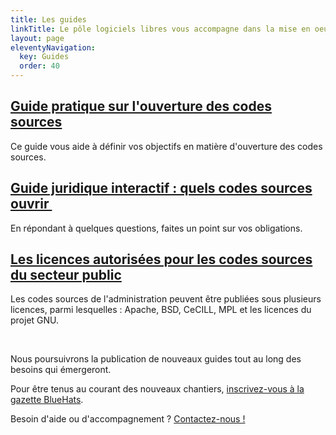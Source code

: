 ```yaml
---
title: Les guides
linkTitle: Le pôle logiciels libres vous accompagne dans la mise en oeuvre du plan d'action
layout: page
eleventyNavigation:
  key: Guides
  order: 40
---
```


<div class="fr-grid-row fr-grid-row--gutters">
  <div class="fr-col-12 fr-col-md-4">
    <div class="fr-card fr-enlarge-link">
      <div class="fr-card__body">
	<h2 class="fr-card__title">
	  <a href="https://guides.etalab.gouv.fr/logiciels/" class="fr-card__link">Guide pratique sur l'ouverture des codes sources</a>
	</h2>
	<p class="fr-card__desc">
	  Ce guide vous aide à définir vos objectifs en matière d'ouverture des codes sources.
	</p>
      </div>
    </div>
  </div>

  <div class="fr-col-12 fr-col-md-4">
    <div class="fr-card fr-enlarge-link">
      <div class="fr-card__body">
	<h2 class="fr-card__title">
	  <a href="https://guide-juridique-logiciel-libre.etalab.gouv.fr/" class="fr-card__link">Guide juridique interactif : quels codes sources ouvrir </a>
	</h2>
	<p class="fr-card__desc">
	  En répondant à quelques questions, faites un point sur vos obligations.
	</p>
      </div>
    </div>
  </div>

  <div class="fr-col-12 fr-col-md-4">
    <div class="fr-card fr-enlarge-link">
      <div class="fr-card__body">
	<h2 class="fr-card__title">
	  <a href="https://www.data.gouv.fr/fr/pages/legal/licences/" class="fr-card__link">Les licences autorisées pour les codes sources du secteur public</a>
	</h2>
	<p class="fr-card__desc">
	  Les codes sources de l'administration peuvent être publiées sous plusieurs licences, parmi lesquelles : Apache, BSD, CeCILL, MPL et les licences du projet GNU.
	</p>
      </div>
    </div>
  </div>
</div>

<br>

Nous poursuivrons la publication de nouveaux guides tout au long des besoins qui émergeront.

Pour être tenus au courant des nouveaux chantiers, [inscrivez-vous à la gazette BlueHats](https://infolettres.etalab.gouv.fr/subscribe/bluehats@mail.etalab.studio).

Besoin d'aide ou d'accompagnement ?  [Contactez-nous !](mailto:logiciels-libres@data.gouv.fr)
